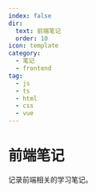 ```yaml
---
index: false
dir:
  text: 前端笔记
  order: 10
icon: template
category:
  - 笔记
  - frontend
tag:
  - js
  - ts
  - html
  - css
  - vue
---
```


# 前端笔记

记录前端相关的学习笔记。

<AutoCatalog />
